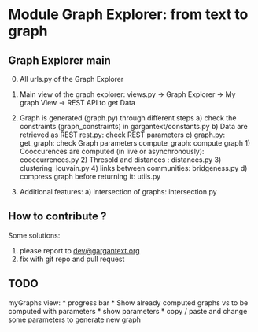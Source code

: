 Module Graph Explorer: from text to graph
=========================================


## Graph Explorer main 
0) All urls.py of the Graph Explorer

1) Main view of the graph explorer:  views.py
    -> Graph Explorer
    -> My graph View
    -> REST API to get Data

2) Graph is generated (graph.py) through different steps
    a) check the constraints (graph_constraints) in gargantext/constants.py
    b) Data are retrieved as REST
            rest.py: check REST parameters
    c) graph.py:
        get_graph: check Graph parameters
        compute_graph: compute graph
            1) Cooccurences are computed (in live or asynchronously): cooccurrences.py
            2) Thresold and distances : distances.py
            3) clustering: louvain.py
            4) links between communities: bridgeness.py
    d) compress graph before returning it: utils.py

4) Additional features:
    a) intersection of graphs: intersection.py


## How to contribute ?
Some solutions:
1) please report to dev@gargantext.org
2) fix with git repo and pull request

## TODO
myGraphs view:
    * progress bar
    * Show already computed graphs vs to be computed with parameters
    * show parameters
    * copy / paste and change some parameters to generate new graph



















































